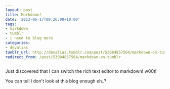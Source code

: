 ```yaml
---
layout: post
title: Markdown!
date: '2013-06-17T09:26:00+10:00'
tags:
- markdown
- tumblr
- i need to blog more
categories:
- devalias
tumblr_url: http://devalias.tumblr.com/post/53084857564/markdown-on-tumblr
redirect_from: /post/53084857564/markdown-on-tumblr
---
```

Just discovered that I can switch the rich text editor to markdown! w00t!

You can tell I don't look at this blog enough eh..?
